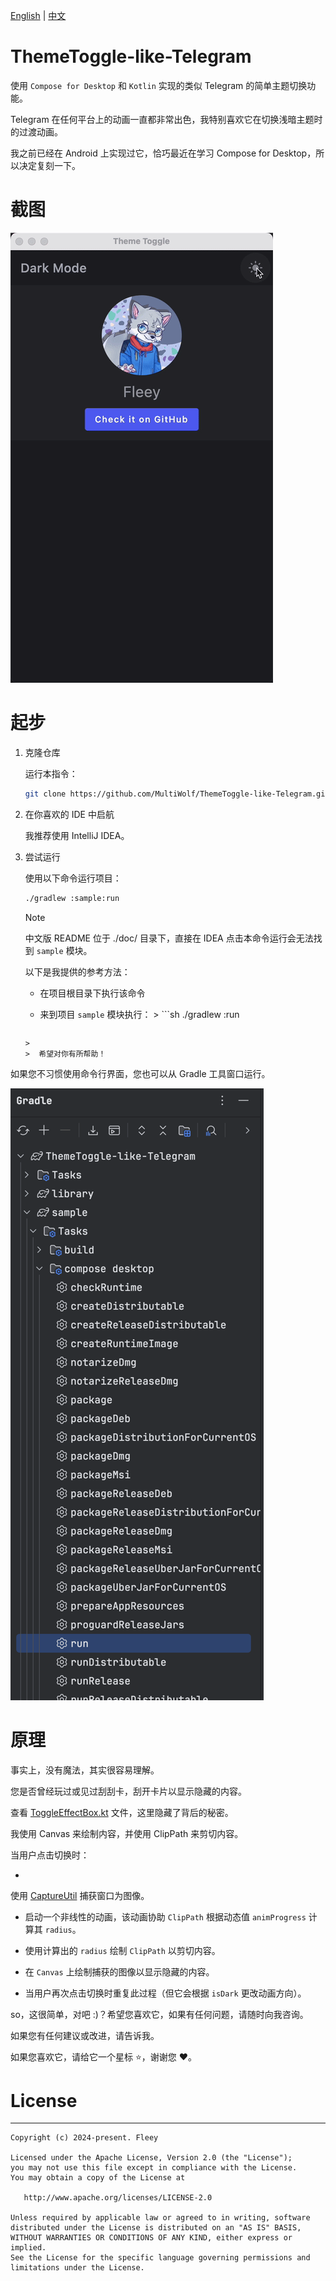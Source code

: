 [English](../README.md) | [中文](./doc/README.zh-CN.md)

# ThemeToggle-like-Telegram

使用 `Compose for Desktop` 和 `Kotlin` 实现的类似 Telegram 的简单主题切换功能。

Telegram 在任何平台上的动画一直都非常出色，我特别喜欢它在切换浅暗主题时的过渡动画。

我之前已经在 Android 上实现过它，恰巧最近在学习 Compose for Desktop，所以决定复刻一下。

# 截图

![preview](../image/shot.gif)

# 起步

1. 克隆仓库

   运行本指令：

   ```sh
   git clone https://github.com/MultiWolf/ThemeToggle-like-Telegram.git
   ```

2. 在你喜欢的 IDE 中启航

   我推荐使用 IntelliJ IDEA。

3. 尝试运行

   使用以下命令运行项目：

   ```sh
   ./gradlew :sample:run
   ```
   > [!NOTE]
   >
   > 中文版 README 位于 ./doc/ 目录下，直接在 IDEA 点击本命令运行会无法找到 `sample` 模块。
   >
   > 以下是我提供的参考方法：
   >
   > - 在项目根目录下执行该命令
   >
   > - 来到项目 `sample` 模块执行：
       >  ```sh
   >  ./gradlew :run
   >  ```
       >
       >  希望对你有所帮助！

如果您不习惯使用命令行界面，您也可以从 Gradle 工具窗口运行。

![gradle-tool-window](../image/img.png)

# 原理

事实上，没有魔法，其实很容易理解。

您是否曾经玩过或见过刮刮卡，刮开卡片以显示隐藏的内容。

查看 [ToggleEffectBox.kt](https://github.com/MultiWolf/ThemeToggle-like-Telegram/blob/main/src/main/kotlin/com/fleey/toggle/ToggleEffectBox.kt)
文件，这里隐藏了背后的秘密。

我使用 Canvas 来绘制内容，并使用 ClipPath 来剪切内容。

当用户点击切换时：

-

使用 [CaptureUtil](https://github.com/MultiWolf/ThemeToggle-like-Telegram/blob/main/src/main/kotlin/com/fleey/toggle/util/CaptureUtil)
捕获窗口为图像。

- 启动一个非线性的动画，该动画协助 `ClipPath` 根据动态值 `animProgress` 计算其 `radius`。

- 使用计算出的 `radius` 绘制 `ClipPath` 以剪切内容。

- 在 `Canvas` 上绘制捕获的图像以显示隐藏的内容。

- 当用户再次点击切换时重复此过程（但它会根据 `isDark` 更改动画方向）。

so，这很简单，对吧 :)？希望您喜欢它，如果有任何问题，请随时向我咨询。

如果您有任何建议或改进，请告诉我。

如果您喜欢它，请给它一个星标 ⭐️，谢谢您 ❤️。

# License
-------

    Copyright (c) 2024-present. Fleey

    Licensed under the Apache License, Version 2.0 (the "License");
    you may not use this file except in compliance with the License.
    You may obtain a copy of the License at

       http://www.apache.org/licenses/LICENSE-2.0

    Unless required by applicable law or agreed to in writing, software
    distributed under the License is distributed on an "AS IS" BASIS,
    WITHOUT WARRANTIES OR CONDITIONS OF ANY KIND, either express or implied.
    See the License for the specific language governing permissions and
    limitations under the License.